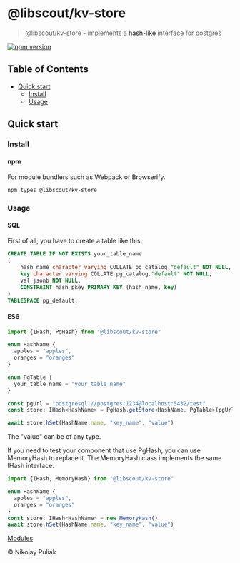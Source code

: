 # @libscout/kv-store

> @libscout/kv-store - implements a [hash-like](https://redis.io/commands/hget/) interface for postgres

[![npm version](https://badge.fury.io/js/@libscout%2Fkv-store.svg)](https://badge.fury.io/js/@libscout%2Fkv-store)


## Table of Contents

- [Quick start](#quick-start)
  - [Install](#install)
  - [Usage](#usage)

## Quick start

### Install

#### npm

For module bundlers such as Webpack or Browserify.

```shell
npm types @libscout/kv-store
```

### Usage

#### SQL
First of all, you have to create a table like this:

```sql
CREATE TABLE IF NOT EXISTS your_table_name
(
    hash_name character varying COLLATE pg_catalog."default" NOT NULL,
    key character varying COLLATE pg_catalog."default" NOT NULL,
    val jsonb NOT NULL,
    CONSTRAINT hash_pkey PRIMARY KEY (hash_name, key)
)
TABLESPACE pg_default;
```

#### ES6

```ts
import {IHash, PgHash} from "@libscout/kv-store"

enum HashName {
  apples = "apples",
  oranges = "oranges"
}

enum PgTable {
  your_table_name = "your_table_name"
}

const pgUrl = "postgresql://postgres:1234@localhost:5432/test"
const store: IHash<HashName> = PgHash.getStore<HashName, PgTable>(pgUrl, PgTable.your_table_name)

await store.hSet(HashName.name, "key_name", "value")
```

The "value" can be of any type.

If you need to test your component that use PgHash, you can use MemoryHash to replace it. 
The MemoryHash class implements the same IHash interface.

```ts
import {IHash, MemoryHash} from "@libscout/kv-store"

enum HashName {
  apples = "apples",
  oranges = "oranges"
}
const store: IHash<HashName> = new MemoryHash()
await store.hSet(HashName.name, "key_name", "value")
```

[Modules](docs/modules.md)


&copy; Nikolay Puliak
